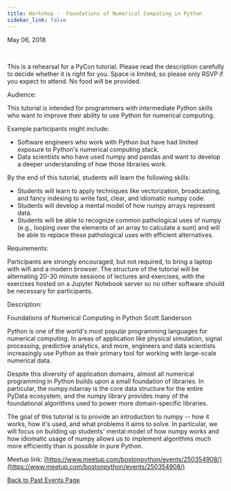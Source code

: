 ```yaml
---
title: Workshop -  Foundations of Numerical Computing in Python
sidebar_link: false
---
```


May 06, 2018


   

This is a rehearsal for a PyCon tutorial. Please read the description carefully to decide whether it is right for you. Space is limited, so please only RSVP if you expect to attend. No food will be provided.

Audience:

This tutorial is intended for programmers with intermediate Python skills who want to improve their ability to use Python for numerical computing.

Example participants might include:

- Software engineers who work with Python but have had limited exposure to Python's numerical computing stack.
- Data scientists who have used numpy and pandas and want to develop a deeper understanding of how those libraries work.

By the end of this tutorial, students will learn the following skills:

- Students will learn to apply techniques like vectorization, broadcasting, and fancy indexing to write fast, clear, and idiomatic numpy code.
- Students will develop a mental model of how numpy arrays represent data.
- Students will be able to recognize common pathological uses of numpy (e.g., looping over the elements of an array to calculate a sum) and will be able to replace these pathological uses with efficient alternatives.

Requirements:

Participants are strongly encouraged, but not required, to bring a laptop with wifi and a modern browser. The structure of the tutorial will be alternating 20-30 minute sessions of lectures and exercises, with the exercises hosted on a Jupyter Notebook server so no other software should be necessary for participants.

Description:

Foundations of Numerical Computing in Python
Scott Sanderson

Python is one of the world's most popular programming languages for numerical computing. In areas of application like physical simulation, signal processing, predictive analytics, and more, engineers and data scientists increasingly use Python as their primary tool for working with large-scale numerical data.

Despite this diversity of application domains, almost all numerical programming in Python builds upon a small foundation of libraries. In particular, the numpy.ndarray is the core data structure for the entire PyData ecosystem, and the numpy library provides many of the foundational algorithms used to power more domain-specific libraries.

The goal of this tutorial is to provide an introduction to numpy -- how it works, how it's used, and what problems it aims to solve. In particular, we will focus on building up students' mental model of how numpy works and how idiomatic usage of numpy allows us to implement algorithms much more efficiently than is possible in pure Python.


Meetup link: [https://www.meetup.com/bostonpython/events/250354908/](https://www.meetup.com/bostonpython/events/250354908/)

[Back to Past Events Page](index.md)